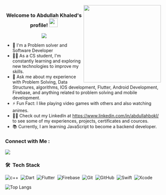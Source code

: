 
<img width="250" align="right" src="https://c.tenor.com/_DOBjnGspYAAAAAM/code-coding.gif">

<h3 align="center">
  Welcome to Abdullah Khaled's profile!
  <img src="https://media.giphy.com/media/hvRJCLFzcasrR4ia7z/giphy.gif" width="28">
</h3>

<!-- Typing SVG by DenverCoder1 - https://github.com/DenverCoder1/readme-typing-svg -->
<p align="center">
  <a href="https://github.com/DenverCoder1/readme-typing-svg"><img src="https://readme-typing-svg.herokuapp.com/?lines=Mobile%20developer;Always%20learning%20new%20things&font=Fira%20Code&center=true&width=440&height=45&color=f75c7e&vCenter=true&size=22"></a>
</p> 

- 🏢 I'm a Problem solver and Software Developer 
- 👨‍💻 As a CS student, I'm constantly learning and exploring new technologies to improve my skills.
- 💬 Ask me about my experience with Problem Solving, Data Structures, algorithms, IOS development, Flutter, Android Development, Firebase, and anything related to problem solving and mobile development.
- ⚡ Fun Fact: I like playing video games with others and also watching animes.
- 👨‍💻 Check out my LinkedIn at https://www.linkedin.com/in/abdullahbokl/ to see some of my experiences, projects, certificates and cources.
- 📚 Currently, I am learning JavaScript to become a backend developer.


### Connect with Me :

<a href="https://www.linkedin.com/in/abdullahbokl/" target="_blank"><img src="https://img.shields.io/badge/-Abdullah%20Khaled-0077B5?style=for-the-badge&logo=Linkedin&logoColor=white"/></a>

### 🛠 &nbsp;Tech Stack

![c++](https://img.shields.io/badge/-C++-05122A?style=flat&logo=c%2B%2B&logoColor=white)&nbsp;
![Dart](https://img.shields.io/badge/-Dart-05122A?style=flat&logo=Dart)&nbsp;
![Flutter](https://img.shields.io/badge/-Flutter-05122A?style=flat&logo=Flutter)&nbsp;
![Firebase](https://img.shields.io/badge/-Firebase%20-05122A?style=flat&logo=Firebase)&nbsp;
![Git](https://img.shields.io/badge/-Git-05122A?style=flat&logo=git)&nbsp;
![GitHub](https://img.shields.io/badge/-GitHub-05122A?style=flat&logo=github)&nbsp;
![Swift](https://img.shields.io/badge/-Swift-05122A?style=flat&logo=Swift)&nbsp;
![Xcode](https://img.shields.io/badge/-Xcode-05122A?style=flat&logo=Xcode)&nbsp;




![Top Langs](https://github-readme-stats.vercel.app/api/top-langs/?username=abdullahbokl&layout=compact)
<br>
